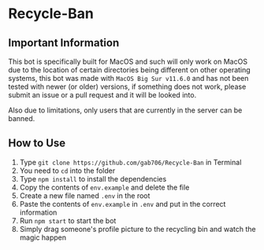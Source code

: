 # Recycle-Ban

## Important Information
This bot is specifically built for MacOS and such will only work on MacOS due to the location of certain directories being different on other operating systems, this bot was made with `MacOS Big Sur v11.6.0` and has not been tested with newer (or older) versions, if something does not work, please submit an issue or a pull request and it will be looked into.

Also due to limitations, only users that are currently in the server can be banned.

## How to Use
1. Type `git clone https://github.com/gab706/Recycle-Ban` in Terminal
2. You need to `cd` into the folder
3. Type `npm install` to install the dependencies
4. Copy the contents of `env.example` and delete the file
5. Create a new file named `.env` in the root
6. Paste the contents of `env.example` in `.env` and put in the correct information
7. Run `npm start` to start the bot
8. Simply drag someone's profile picture to the recycling bin and watch the magic happen
